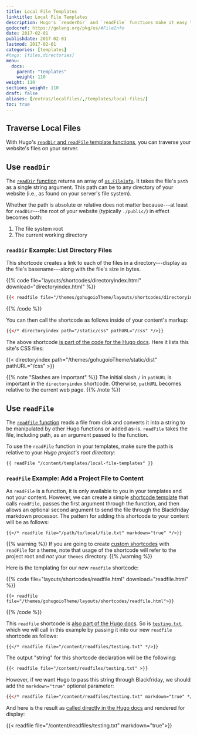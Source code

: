 ```yaml
---
title: Local File Templates
linktitle: Local File Templates
description: Hugo's `readerDir` and `readFile` functions make it easy to traverse your project's directory structure and write file contents to your templates.
godocref: https://golang.org/pkg/os/#FileInfo
date: 2017-02-01
publishdate: 2017-02-01
lastmod: 2017-02-01
categories: [templates]
#tags: [files,directories]
menu:
  docs:
    parent: "templates"
    weight: 110
weight: 110
sections_weight: 110
draft: false
aliases: [/extras/localfiles/,/templates/local-files/]
toc: true
---
```


## Traverse Local Files

With Hugo's [`readDir` and `readFile` template functions][reads], you can traverse your website's files on your server.

## Use `readDir`

The [`readDir` function][reads] returns an array of [`os.FileInfo`][osfileinfo]. It takes the file's `path` as a single string argument. This path can be to any directory of your website (i.e., as found on your server's file system).

Whether the path is absolute or relative does not matter because---at least for `readDir`---the root of your website (typically `./public/`) in effect becomes both:

1. The file system root
2. The current working directory

### `readDir` Example: List Directory Files

This shortcode creates a link to each of the files in a directory---display as the file's basename---along with the file's size in bytes.

{{% code file="layouts/shortcodes/directoryindex.html" download="directoryindex.html" %}}
```html
{{< readfile file="/themes/gohugoioTheme/layouts/shortcodes/directoryindex.html" >}}
```
{{% /code %}}

You can then call the shortcode as follows inside of your content's markup:

```html
{{</* directoryindex path="/static/css" pathURL="/css" */>}}
```

The above shortcode [is part of the code for the Hugo docs][dirindex]. Here it lists this site's CSS files:

{{< directoryindex path="/themes/gohugoioTheme/static/dist" pathURL="/css" >}}

{{% note "Slashes are Important" %}}
The initial slash `/` in `pathURL` is important in the `directoryindex` shortcode. Otherwise, `pathURL` becomes relative to the current web page.
{{% /note %}}

## Use `readFile`

The [`readfile` function][reads] reads a file from disk and converts it into a string to be manipulated by other Hugo functions or added as-is. `readFile` takes the file, including path, as an argument passed to the function.

To use the `readFile` function in your templates, make sure the path is relative to your *Hugo project's root directory*:

```html
{{ readFile "/content/templates/local-file-templates" }}
```

### `readFile` Example: Add a Project File to Content

As `readFile` is a function, it is only available to you in your templates and not your content. However, we can create a simple [shortcode template][sct] that calls `readFile`, passes the first argument through the function, and then allows an optional second argument to send the file through the Blackfriday markdown processor. The pattern for adding this shortcode to your content will be as follows:

```
{{</* readfile file="/path/to/local/file.txt" markdown="true" */>}}
```

{{% warning %}}
If you are going to create [custom shortcodes](/templates/shortcode-templates/) with `readFile` for a theme, note that usage of the shortcode will refer to the project root and *not* your `themes` directory.
{{% /warning %}}

Here is the templating for our new `readfile` shortcode:

{{% code file="layouts/shortcodes/readfile.html" download="readfile.html" %}}
```
{{< readfile file="/themes/gohugoioTheme/layouts/shortcodes/readfile.html">}}
```
{{% /code %}}

This `readfile` shortcode is [also part of the Hugo docs][readfilesource]. So is [`testing.txt`][testfile], which we will call in this example by passing it into our new `readfile` shortcode as follows:

```
{{</* readfile file="/content/readfiles/testing.txt" */>}}
```

The output "string" for this shortcode declaration will be the following:

```markdown
{{< readfile file="/content/readfiles/testing.txt" >}}
```

However, if we want Hugo to pass this string through Blackfriday, we should add the `markdown="true"` optional parameter:

```html
{{</* readfile file="/content/readfiles/testing.txt" markdown="true" */>}}
```

And here is the result as [called directly in the Hugo docs][] and rendered for display:

{{< readfile file="/content/readfiles/testing.txt" markdown="true">}}

[called directly in the Hugo docs]: https://github.com/gohugoio/hugo/blob/master/docs/content/templates/files.md
[dirindex]: https://github.com/gohugoio/hugo/blob/master/docs/layouts/shortcodes/directoryindex.html
[osfileinfo]: https://golang.org/pkg/os/#FileInfo
[reads]: /functions/readfile/
[sc]: /content-management/shortcodes/
[sct]: /templates/shortcode-templates/
[readfilesource]: https://github.com/gohugoio/hugo/blob/master/
[testfile]: https://github.com/gohugoio/hugo/blob/master/docs/testfile
